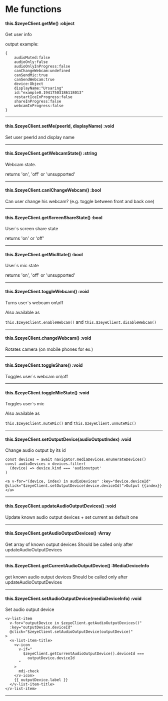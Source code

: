 # Me functions
#### this.$zeyeClient.getMe() :object
Get user info

output example: 
```
{
    audioMuted:false
    audioOnly:false
    audioOnlyInProgress:false
    canChangeWebcam:undefined
    canSendMic:true
    canSendWebcam:true
    device:Object
    displayName:"Ursaring"
    id:"example0.19417503186118013"
    restartIceInProgress:false
    shareInProgress:false
    webcamInProgress:false
}
```

---

#### this.$zeyeClient.setMe(peerId, displayName) :void
Set user peerId and display name

---

#### this.$zeyeClient.getWebcamState() :string
Webcam state. 

returns 'on', 'off' or 'unsupported'

---

#### this.$zeyeClient.canIChangeWebcam() :bool
Can user change his webcam? (e.g. toggle between front and back one)

---

#### this.$zeyeClient.getScreenShareState() :bool
User`s screen share state

returns 'on' or 'off'

---

#### this.$zeyeClient.getMicState() :bool
User`s mic state

returns 'on', 'off' or 'unsupported'

---

#### this.$zeyeClient.toggleWebcam() :void
Turns user`s webcam on\off

Also available as 

`this.$zeyeClient.enableWebcam()` and 
`this.$zeyeClient.disableWebcam()`

---

#### this.$zeyeClient.changeWebcam() :void
Rotates camera (on mobile phones for ex.)

---

#### this.$zeyeClient.toggleShare() :void
Toggles user`s webcam on\off

---

#### this.$zeyeClient.toggleMicState() :void
Toggles user`s mic

Also available as 

`this.$zeyeClient.muteMic()` and 
`this.$zeyeClient.unmuteMic()`


---

#### this.$zeyeClient.setOutputDevice(audioOutputIndex) :void
Change audio output by its id

```
const devices = await navigator.mediaDevices.enumerateDevices()
const audioDevices = devices.filter(
  (device) => device.kind === 'audiooutput'
)

<a v-for="(device, index) in audioDevices" :key="device.deviceId" @click="$zeyeClient.setOutputDevice(device.deviceId)">Output {{index}}</a>
```

---

#### this.$zeyeClient.updateAudioOutputDevices() :void
Update known audio output devices + set current as default one

---


#### this.$zeyeClient.getAudioOutputDevices() :Array<MediaDeviceInfo>
Get array of known output devices
Should be called only after updateAudioOutputDevices

---


#### this.$zeyeClient.getCurrentAudioOutputDevice() :MediaDeviceInfo
get known audio output devices
Should be called only after updateAudioOutputDevices

---


#### this.$zeyeClient.setAudioOutputDevice(mediaDeviceInfo) :void
Set audio output device

```vue
<v-list-item
  v-for="outputDevice in $zeyeClient.getAudioOutputDevices()"
  :key="outputDevice.deviceId"
  @click="$zeyeClient.setAudioOutputDevice(outputDevice)"
>
  <v-list-item-title>
    <v-icon
      v-if="
        $zeyeClient.getCurrentAudioOutputDevice().deviceId ===
          outputDevice.deviceId
      "
    >
      mdi-check
    </v-icon>
    {{ outputDevice.label }}
  </v-list-item-title>
</v-list-item>
```
---
